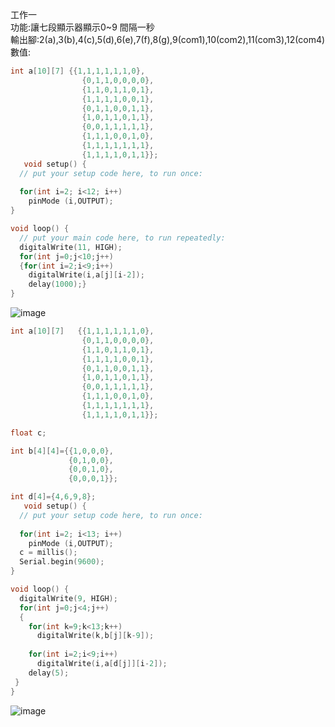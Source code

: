 工作一<br>
功能:讓七段顯示器顯示0~9 間隔一秒<br>
輸出腳:2(a),3(b),4(c),5(d),6(e),7(f),8(g),9(com1),10(com2),11(com3),12(com4)<br>
數值:<br>

``` c++
int a[10][7] {{1,1,1,1,1,1,0},
                {0,1,1,0,0,0,0},
                {1,1,0,1,1,0,1},
                {1,1,1,1,0,0,1},
                {0,1,1,0,0,1,1},
                {1,0,1,1,0,1,1},
                {0,0,1,1,1,1,1},
                {1,1,1,0,0,1,0},
                {1,1,1,1,1,1,1},
                {1,1,1,1,0,1,1}};     
   void setup() {
  // put your setup code here, to run once:
           
  for(int i=2; i<12; i++)
    pinMode (i,OUTPUT);
}

void loop() {
  // put your main code here, to run repeatedly:
  digitalWrite(11, HIGH);
  for(int j=0;j<10;j++)
  {for(int i=2;i<9;i++)
    digitalWrite(i,a[j][i-2]);
    delay(1000);}
}
```
![image](https://github.com/UvularGecko2125/Chi-Duan/blob/main/DSC_0022.JPG)

```c++
int a[10][7]   {{1,1,1,1,1,1,0},
                {0,1,1,0,0,0,0},
                {1,1,0,1,1,0,1},
                {1,1,1,1,0,0,1},
                {0,1,1,0,0,1,1},
                {1,0,1,1,0,1,1},
                {0,0,1,1,1,1,1},
                {1,1,1,0,0,1,0},
                {1,1,1,1,1,1,1},
                {1,1,1,1,0,1,1}};    

float c;

int b[4][4]={{1,0,0,0},
             {0,1,0,0},
             {0,0,1,0},
             {0,0,0,1}};

int d[4]={4,6,9,8};
   void setup() {
  // put your setup code here, to run once:
           
  for(int i=2; i<13; i++)
    pinMode (i,OUTPUT);
  c = millis();
  Serial.begin(9600);
}

void loop() {
  digitalWrite(9, HIGH);
  for(int j=0;j<4;j++)
  {
    for(int k=9;k<13;k++)
      digitalWrite(k,b[j][k-9]);
    
    for(int i=2;i<9;i++)
      digitalWrite(i,a[d[j]][i-2]);
    delay(5);
 }
}
```

![image](https://github.com/UvularGecko2125/Chi-Duan/blob/main/DSC_0026.JPG)
